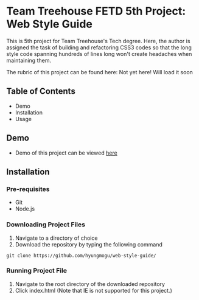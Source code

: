 # Team Treehouse FETD 5th Project: Web Style Guide

This is 5th project for Team Treehouse's Tech degree. Here, the author is assigned
the task of building and refactoring CSS3 codes so that the long style code spanning
hundreds of lines long won't create headaches when maintaining them.

The rubric of this project can be found here: Not yet here! Will load it soon  

## Table of Contents
- Demo
- Installation
- Usage


## Demo
- Demo of this project can be viewed [here](https://hyungmogu.github.com/web-style-guide)

## Installation
### Pre-requisites
- Git
- Node.js

### Downloading Project Files
1. Navigate to a directory of choice
2. Download the repository by typing the following command
```
git clone https://github.com/hyungmogu/web-style-guide/
```

### Running Project File
1. Navigate to the root directory of the downloaded repository
2. Click index.html (Note that IE is not supported for this project.)
